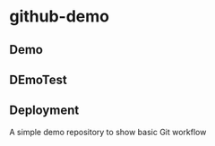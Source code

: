 # github-demo
## Demo
## DEmoTest
## Deployment
A simple demo repository to show basic Git workflow
